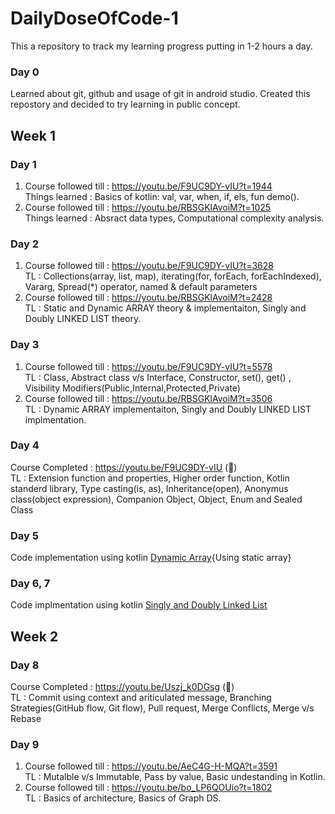 # DailyDoseOfCode-1
This a repository to track my learning progress putting in 1-2 hours a day.

### Day 0
Learned about git, github and usage of git in android studio. Created this repostory and decided to try learning in public concept.

## Week 1

### Day 1
1. Course followed till : https://youtu.be/F9UC9DY-vIU?t=1944 <br />
   Things learned       : Basics of kotlin: val, var, when, if, els, fun demo(). <br />
2. Course followed till : https://youtu.be/RBSGKlAvoiM?t=1025 <br />
   Things learned       : Absract data types, Computational complexity analysis.

### Day 2
1. Course followed till : https://youtu.be/F9UC9DY-vIU?t=3628 <br />
   TL : Collections(array, list, map), iterating(for, forEach, forEachIndexed), Vararg, Spread(\*) operator, named & default parameters   
2. Course followed till : https://youtu.be/RBSGKlAvoiM?t=2428 <br />
   TL : Static and Dynamic ARRAY theory & implementaiton, Singly and Doubly LINKED LIST theory.

### Day 3
1. Course followed till : https://youtu.be/F9UC9DY-vIU?t=5578 <br />
   TL : Class, Abstract class v/s Interface, Constructor, set(), get() , Visibility Modifiers(Public,Internal,Protected,Private)
2. Course followed till : https://youtu.be/RBSGKlAvoiM?t=3506 <br />
   TL : Dynamic ARRAY implementaiton, Singly and Doubly LINKED LIST implmentation.
   
### Day 4
Course Completed : https://youtu.be/F9UC9DY-vIU  (&#x1F534;) <br />
   TL : Extension function and properties, Higher order function, Kotlin standerd library, Type casting(is, as), Inheritance(open), Anonymus class(object expression),
   Companion Object, Object, Enum and Sealed Class

### Day 5
Code implementation using kotlin [Dynamic Array](https://pl.kotl.in/ZURm4j0cD){Using static array}
   
### Day 6, 7
Code implmentation using kotlin [Singly and Doubly Linked List](https://pl.kotl.in/gs0Zq7zj5)


## Week 2

### Day 8
Course Completed : https://youtu.be/Uszj_k0DGsg (&#x1F534;) <br />
   TL : Commit using context and ariticulated message, Branching Strategies(GitHub flow, Git flow), Pull request, Merge Conflicts, Merge v/s Rebase
   
### Day 9
1. Course followed till : https://youtu.be/AeC4G-H-MQA?t=3591 <br />
   TL : Mutalble v/s Immutable, Pass by value, Basic undestanding in Kotlin.
2. Course followed till : https://youtu.be/bo_LP6QOUio?t=1802 <br />
   TL : Basics of architecture, Basics of Graph DS.  


